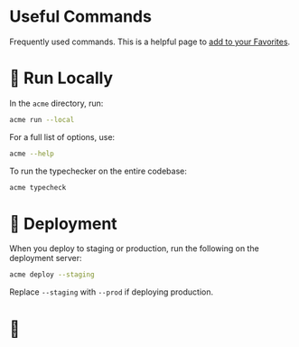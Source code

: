# Useful Commands

Frequently used commands. This is a helpful page to [add to your Favorites](https://www.notion.so/notion/Navigate-Notion-left-sidebar-7ef7287cee00464d9a813073b02ce24a#cb2f704bec9b420d94babc8685ea358b).

# 🚚 Run Locally

In the `acme` directory, run: 

```bash
acme run --local
```

For a full list of options, use:

```bash
acme --help
```

To run the typechecker on the entire codebase:

```bash
acme typecheck
```

# 🚢 Deployment

When you deploy to staging or production, run the following on the deployment server:

```bash
acme deploy --staging 
```

Replace `--staging` with `--prod` if deploying production.
# 🧚